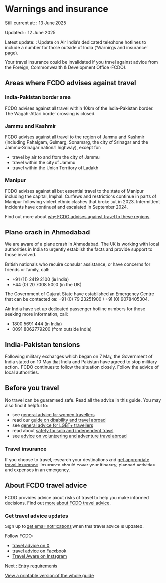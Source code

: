 # Warnings and insurance

Still current at:
:   13 June 2025

Updated:
:   12 June 2025

Latest update:
:   Update on Air India’s dedicated telephone hotlines to include a number for those outside of India (‘Warnings and insurance’ page).

Your travel insurance could be invalidated if you travel against advice from the Foreign, Commonwealth & Development Office (FCDO).

## Areas where FCDO advises against travel

### India-Pakistan border area

FCDO advises against all travel within 10km of the India-Pakistan border. The Wagah-Attari border crossing is closed.

### Jammu and Kashmir

FCDO advises against all travel to the region of Jammu and Kashmir (including Pahalgam, Gulmarg, Sonamarg, the city of Srinagar and the Jammu-Srinagar national highway), except for:

* travel by air to and from the city of Jammu
* travel within the city of Jammu
* travel within the Union Territory of Ladakh

### Manipur

FCDO advises against all but essential travel to the state of Manipur including the capital, Imphal. Curfews and restrictions continue in parts of Manipur following violent ethnic clashes that broke out in 2023. Intermittent incidents have continued and escalated in September 2024.

Find out more about [why FCDO advises against travel to these regions](/foreign-travel-advice/india/regional-risks).

## Plane crash in Ahmedabad

We are aware of a plane crash in Ahmedabad. The UK is working with local authorities in India to urgently establish the facts and provide support to those involved.

British nationals who require consular assistance, or have concerns for friends or family, call:

* +91 (11) 2419 2100 (in India)
* +44 (0) 20 7008 5000 (in the UK)

The Government of Gujarat State have established an Emergency Centre that can be contacted on: +91 (0) 79 23251900 / +91 (0) 9078405304.

Air India have set up dedicated passenger hotline numbers for those seeking more information, call:

* 1800 5691 444 (in India)
* 0091 8062779200 (from outside India)

## India-Pakistan tensions

Following military exchanges which began on 7 May, the Government of India stated on 10 May that India and Pakistan have agreed to stop military action.  FCDO continues to follow the situation closely. Follow the advice of local authorities.

## Before you travel

No travel can be guaranteed safe. Read all the advice in this guide. You may also find it helpful to:

* see [general advice for women travellers](https://www.gov.uk/guidance/advice-for-women-travelling-abroad)
* read our [guide on disability and travel abroad](https://www.gov.uk/government/publications/disabled-travellers)
* see [general advice for LGBT+ travellers](https://www.gov.uk/guidance/lesbian-gay-bisexual-and-transgender-foreign-travel-advice)
* read about [safety for solo and independent travel](https://www.gov.uk/guidance/solo-and-independent-travel)
* see [advice on volunteering and adventure travel abroad](https://www.gov.uk/guidance/safer-adventure-travel-and-volunteering-overseas)

### Travel insurance

If you choose to travel, research your destinations and [get appropriate travel insurance](https://www.gov.uk/guidance/foreign-travel-insurance). Insurance should cover your itinerary, planned activities and expenses in an emergency.

## About FCDO travel advice

FCDO provides advice about risks of travel to help you make informed decisions. Find out [more about FCDO travel advice](https://www.gov.uk/guidance/about-foreign-commonwealth-development-office-travel-advice).

### Get travel advice updates

Sign up to [get email notifications](https://www.gov.uk/foreign-travel-advice/india/email-signup) when this travel advice is updated.

Follow FCDO:

* [travel advice on X](https://x.com/fcdotravelgovuk)
* [travel advice on Facebook](https://www.facebook.com/FCDOTravel/)
* [Travel Aware on Instagram](https://www.instagram.com/accounts/login/?next=https%3A%2F%2Fwww.instagram.com%2Ftravelaware%2F&is_from_rle)

[Next
:
Entry requirements](/foreign-travel-advice/india/entry-requirements)

[View a printable version of the whole guide](/foreign-travel-advice/india/print)